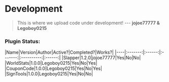 # Development

> This is where we upload code under development!
--- <b>jojoe77777 & Legoboy0215</b>

<h3>Plugin Status:</h3>
|Name|Version|Author|Active?|Completed?|Works?|
|----|:-------:|:------:|:-------:|:----------:|:------:|
|Slapper|1.2.0|jojoe77777|Yes|No|No|
|WorldStats|1.0.0|Legoboy0215|Yes|No|Yes|
|CouponCode|1.0.0|Legoboy0215|Yes|No|Yes|
|SignTools|1.0.0|Legoboy0215|Yes|No|No|
